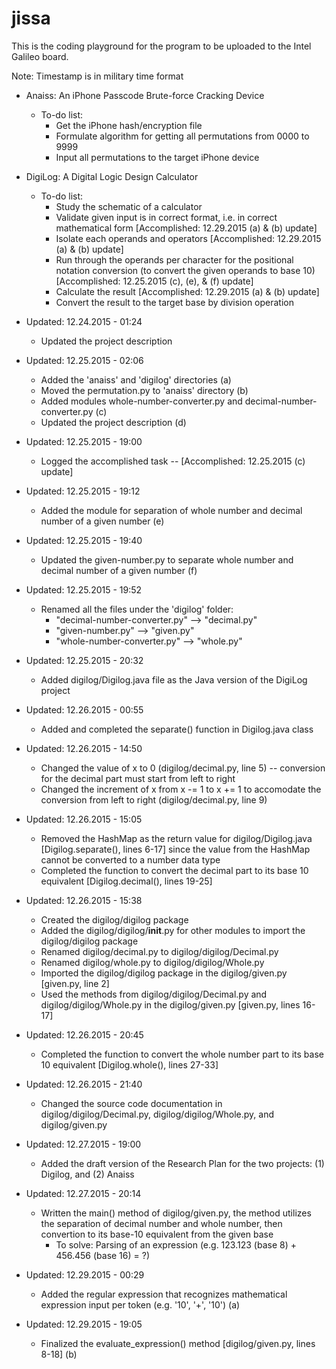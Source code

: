 # jissa

This is the coding playground for the program to be uploaded to the Intel Galileo board.

Note: Timestamp is in military time format

* Anaiss: An iPhone Passcode Brute-force Cracking Device
    * To-do list:
        * Get the iPhone hash/encryption file
        * Formulate algorithm for getting all permutations from 0000 to 9999
        * Input all permutations to the target iPhone device

* DigiLog: A Digital Logic Design Calculator
    * To-do list:
         * Study the schematic of a calculator
         * Validate given input is in correct format, i.e. in correct mathematical form [Accomplished: 12.29.2015 (a) & (b) update]
         * Isolate each operands and operators [Accomplished: 12.29.2015 (a) & (b) update]
         * Run through the operands per character for the positional notation conversion (to convert the given operands to base 10) [Accomplished: 12.25.2015 (c), (e), & (f) update]
         * Calculate the result [Accomplished: 12.29.2015 (a) & (b) update]
         * Convert the result to the target base by division operation
    
* Updated: 12.24.2015 - 01:24
   * Updated the project description
* Updated: 12.25.2015 - 02:06
   * Added the 'anaiss' and 'digilog' directories (a)
   * Moved the permutation.py to 'anaiss' directory (b)
   * Added modules whole-number-converter.py and decimal-number-converter.py (c)
   * Updated the project description (d)
* Updated: 12.25.2015 - 19:00
   * Logged the accomplished task -- [Accomplished: 12.25.2015 (c) update]
* Updated: 12.25.2015 - 19:12
   * Added the module for separation of whole number and decimal number of a given number (e)
* Updated: 12.25.2015 - 19:40
   * Updated the given-number.py to separate whole number and decimal number of a given number (f)
* Updated: 12.25.2015 - 19:52
   * Renamed all the files under the 'digilog' folder:
      * "decimal-number-converter.py" --> "decimal.py"
      * "given-number.py" --> "given.py"
      * "whole-number-converter.py" --> "whole.py"
* Updated: 12.25.2015 - 20:32
   * Added digilog/Digilog.java file as the Java version of the DigiLog project
* Updated: 12.26.2015 - 00:55
   * Added and completed the separate() function in Digilog.java class
* Updated: 12.26.2015 - 14:50
   * Changed the value of x to 0 (digilog/decimal.py, line 5) -- conversion for the decimal part must start from left to right
   * Changed the increment of x from x -= 1 to x += 1 to accomodate the conversion from left to right (digilog/decimal.py, line 9)
* Updated: 12.26.2015 - 15:05
   * Removed the HashMap as the return value for digilog/Digilog.java [Digilog.separate(), lines 6-17] since the value from the HashMap cannot be converted to a number data type
   * Completed the function to convert the decimal part to its base 10 equivalent [Digilog.decimal(), lines 19-25]
* Updated: 12.26.2015 - 15:38
   * Created the digilog/digilog package
   * Added the digilog/digilog/__init__.py for other modules to import the digilog/digilog package
   * Renamed digilog/decimal.py to digilog/digilog/Decimal.py
   * Renamed digilog/whole.py to digilog/digilog/Whole.py
   * Imported the digilog/digilog package in the digilog/given.py [given.py, line 2]
   * Used the methods from digilog/digilog/Decimal.py and digilog/digilog/Whole.py in the digilog/given.py [given.py, lines 16-17]
* Updated: 12.26.2015 - 20:45
   * Completed the function to convert the whole number part to its base 10 equivalent [Digilog.whole(), lines 27-33]
* Updated: 12.26.2015 - 21:40
   * Changed the source code documentation in digilog/digilog/Decimal.py, digilog/digilog/Whole.py, and digilog/given.py
* Updated: 12.27.2015 - 19:00
   * Added the draft version of the Research Plan for the two projects: (1) Digilog, and (2) Anaiss
* Updated: 12.27.2015 - 20:14
   * Written the main() method of digilog/given.py, the method utilizes the separation of decimal number and whole number, then convertion to its base-10 equivalent from the given base
      * To solve: Parsing of an expression (e.g. 123.123 (base 8) + 456.456 (base 16) = ?)
* Updated: 12.29.2015 - 00:29
   * Added the regular expression that recognizes mathematical expression input per token (e.g. '10', '+', '10') (a)
* Updated: 12.29.2015 - 19:05
   * Finalized the evaluate_expression() method [digilog/given.py, lines 8-18] (b)
